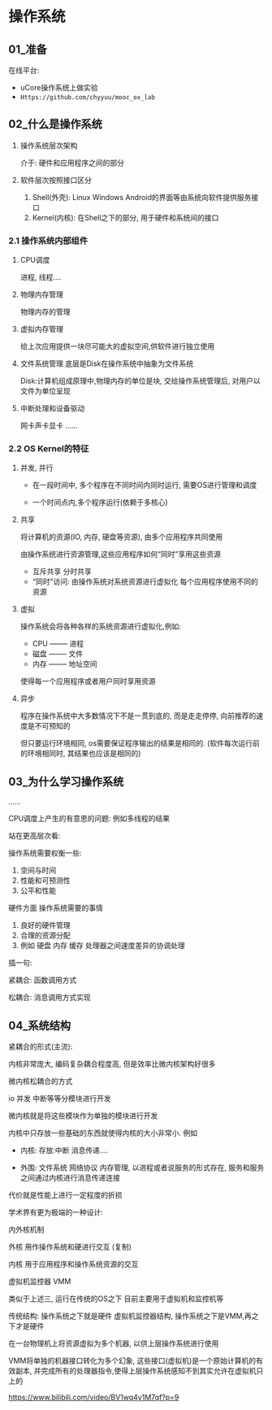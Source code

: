 # 操作系统



## 01_准备

在线平台:

+ uCore操作系统上做实验
+ `Https://github.com/chyyuu/mooc_ox_lab`



## 02_什么是操作系统

1. 操作系统层次架构

   介于: 硬件和应用程序之间的部分

2. 软件层次按照接口区分

   1. Shell(外壳): Linux Windows Android的界面等由系统向软件提供服务接口
   2. Kernel(内核): 在Shell之下的部分, 用于硬件和系统间的接口

### 2.1 操作系统内部组件

1. CPU调度

   进程, 线程….

2. 物理内存管理

   物理内存的管理

3. 虚拟内存管理

   给上次应用提供一块尽可能大的虚拟空间,供软件进行独立使用

4. 文件系统管理  底层是Disk在操作系统中抽象为文件系统

   Disk:计算机组成原理中,物理内存的单位是块, 交给操作系统管理后, 对用户以文件为单位呈现

5. 中断处理和设备驱动

   网卡声卡显卡 ……



### 2.2 OS Kernel的特征

1. 并发, 并行

   + 在一段时间中, 多个程序在不同时间内同时运行, 需要OS进行管理和调度

   + 一个时间点内,多个程序运行(依赖于多核心)

2. 共享

   将计算机的资源(IO, 内存, 硬盘等资源), 由多个应用程序共同使用

   由操作系统进行资源管理,这些应用程序如何“同时”享用这些资源

   + 互斥共享     分时共享
   + “同时”访问:  由操作系统对系统资源进行虚拟化  每个应用程序使用不同的资源

3. 虚拟

   操作系统会将各种各样的系统资源进行虚拟化,例如: 

   + CPU  ——–  进程
   + 磁盘  ——–  文件 
   + 内存  ——–  地址空间

   使得每一个应用程序或者用户同时享用资源

4. 异步

   程序在操作系统中大多数情况下不是一贯到底的, 而是走走停停, 向前推荐的速度是不可预知的

   但只要运行环境相同, os需要保证程序输出的结果是相同的. (软件每次运行前的环境相同时, 其结果也应该是相同的)



## 03_为什么学习操作系统



……

CPU调度上产生的有意思的问题: 例如多线程的结果



站在更高层次看:

操作系统需要权衡一些:

1. 空间与时间
2. 性能和可预测性
3. 公平和性能



硬件方面 操作系统需要的事情

1. 良好的硬件管理
2. 合理的资源分配
3. 例如 硬盘 内存 缓存 处理器之间速度差异的协调处理

 

插一句:

紧耦合:  函数调用方式

松耦合:  消息调用方式实现



## 04_系统结构

紧耦合的形式(主流):

内核非常庞大, 编码复杂耦合程度高, 但是效率比微内核架构好很多



微内核松耦合的方式

io 并发 中断等等分模块进行开发

微内核就是将这些模块作为单独的模块进行开发

内核中只存放一些基础的东西就使得内核的大小非常小. 例如

+ 内核: 存放:中断 消息传递….

+ 外围: 文件系统 网络协议  内存管理, 以进程或者说服务的形式存在,  服务和服务之间通过内核进行消息传递连接 

代价就是性能上进行一定程度的折损



学术界有更为极端的一种设计:

内外核机制

外核 用作操作系统和硬进行交互 (复制)

内核  用于应用程序和操作系统资源的交互



虚拟机监控器 VMM

类似于上述三,  运行在传统的OS之下   目前主要用于虚拟机和监控机等

传统结构:  操作系统之下就是硬件    虚拟机监控器结构, 操作系统之下是VMM,再之下才是硬件  

在一台物理机上将资源虚拟为多个机器, 以供上层操作系统进行使用

 VMM将单独的机器接口转化为多个幻象, 这些接口(虚拟机)是一个原始计算机的有效副本, 并完成所有的处理器指令,使得上层操作系统感知不到其实允许在虚拟机只上的



https://www.bilibili.com/video/BV1wq4y1M7qf?p=9